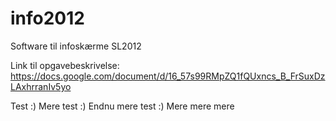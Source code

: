 info2012
========

Software til infoskærme SL2012

Link til opgavebeskrivelse: 
https://docs.google.com/document/d/16_57s99RMpZQ1fQUxncs_B_FrSuxDzLAxhrranIv5yo

Test :)
Mere test :)
Endnu mere test :)
Mere mere mere
